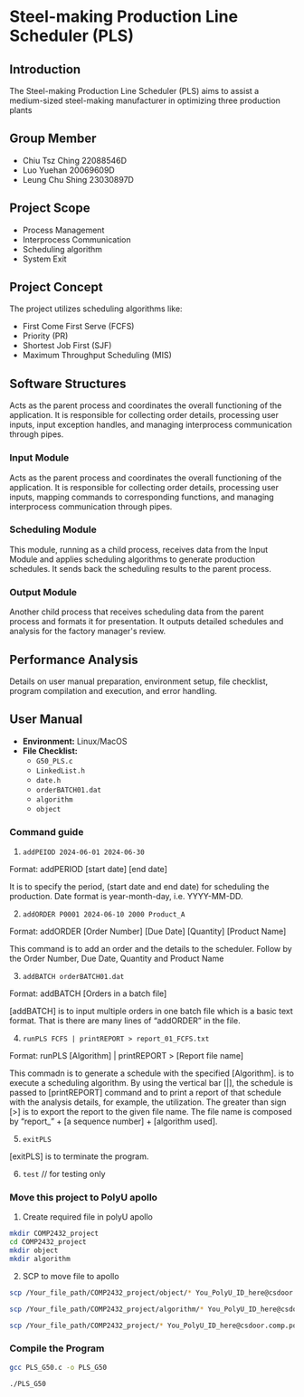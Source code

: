 # Steel-making Production Line Scheduler (PLS)

## Introduction

The Steel-making Production Line Scheduler (PLS) aims to assist a medium-sized steel-making manufacturer in optimizing three production plants

## Group Member
- Chiu Tsz Ching 22088546D
- Luo Yuehan 20069609D
- Leung Chu Shing 23030897D

## Project Scope

- Process Management
- Interprocess Communication
- Scheduling algorithm
- System Exit

## Project Concept

The project utilizes scheduling algorithms like:
- First Come First Serve (FCFS)
- Priority (PR)
- Shortest Job First (SJF)
- Maximum Throughput Scheduling (MIS)

## Software Structures

Acts as the parent process and coordinates the overall functioning of the application. It is responsible for collecting order details, processing user inputs, input exception handles, and managing interprocess communication through pipes.

### Input Module

Acts as the parent process and coordinates the overall functioning of the application. It is responsible for collecting order details, processing user inputs, mapping commands to corresponding functions, and managing interprocess communication through pipes.

### Scheduling Module

This module, running as a child process, receives data from the Input Module and applies scheduling algorithms to generate production schedules. It sends back the scheduling results to the parent process.

### Output Module

Another child process that receives scheduling data from the parent process and formats it for presentation. It outputs detailed schedules and analysis for the factory manager's review.

## Performance Analysis

Details on user manual preparation, environment setup, file checklist, program compilation and execution, and error handling.

## User Manual

- **Environment:** Linux/MacOS
- **File Checklist:**
    - `G50_PLS.c`
    - `LinkedList.h`
    - `date.h`
    - `orderBATCH01.dat`
    - `algorithm`
    - `object`

### Command guide

1. `addPEIOD 2024-06-01 2024-06-30`

Format: addPERIOD [start date] [end date]

It is to specify the period, (start date and end date) for
scheduling the production. Date format is year-month-day, i.e.
YYYY-MM-DD.


2. `addORDER P0001 2024-06-10 2000 Product_A`

Format:  addORDER [Order Number] [Due Date] [Quantity] [Product Name]

This command is to add an order and the details to the scheduler.
Follow by the Order Number, Due Date, Quantity and Product Name

3. `addBATCH orderBATCH01.dat`

Format: addBATCH [Orders in a batch file]

[addBATCH] is to input multiple orders in one batch file which
is a basic text format. That is there are many lines of
“addORDER” in the file.

4. `runPLS FCFS | printREPORT > report_01_FCFS.txt`

Format: runPLS [Algorithm] | printREPORT > [Report file name]

This commadn is to generate a schedule with the specified
[Algorithm]. is to execute a scheduling algorithm.
By using the vertical bar [|], the schedule is passed to
[printREPORT] command and to print a report of that schedule
with the analysis details, for example, the utilization.
The greater than sign [>] is to export the report to the given
file name. The file name is composed by “report_” + [a sequence
number] + [algorithm used].

5. `exitPLS`

[exitPLS] is to terminate the program.

6. `test` // for testing only

### Move this project to PolyU apollo

1. Create required file in polyU apollo
```bash
mkdir COMP2432_project
cd COMP2432_project
mkdir object
mkdir algorithm
```

2. SCP to move file to apollo
```bash
scp /Your_file_path/COMP2432_project/object/* You_PolyU_ID_here@csdoor.comp.polyu.edu.hk:/home/23030897d/COMP2432_project/object/

scp /Your_file_path/COMP2432_project/algorithm/* You_PolyU_ID_here@csdoor.comp.polyu.edu.hk:/home/23030897d/COMP2432_project/algorithm/

scp /Your_file_path/COMP2432_project/* You_PolyU_ID_here@csdoor.comp.polyu.edu.hk:/home/23030897d/COMP2432_project/
```

### Compile the Program

```bash
gcc PLS_G50.c -o PLS_G50
```

```bash
./PLS_G50
```